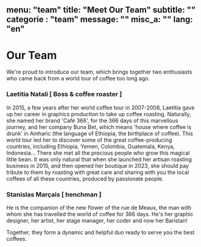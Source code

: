 		
menu: "team"
title: "Meet Our Team"
subtitle: ""
categorie : "team"
message: ""
misc_a: ""
lang: "en"
---
# Our Team

We're proud to introduce our team, which brings together two enthusiasts who came back from a world tour of coffee too long ago.  

### Laetitia Natali [ Boss & coffee roaster ]

In 2015, a few years after her world coffee tour in 2007-2008, Laetitia gave up her career in graphics production to take up coffee roasting. Naturally, she named her brand 'Café 366', for the 366 days of this marvellous journey, and her company Buna Bet, which means 'house where coffee is drunk' in Amharic (the language of Ethiopia, the birthplace of coffee).
This world tour led her to discover some of the great coffee-producing countries, including Ethiopia, Yemen, Colombia, Guatemala, Kenya, Indonesia... There she met all the precious people who grow this magical little bean. It was only natural that when she launched her artisan roasting business in 2015, and then opened her boutique in 2023, she should pay tribute to them by roasting with great care and sharing with you the local coffees of all these countries, produced by passionate people.

### Stanislas Marçais [ henchman ]

He is the companion of the new flower of the rue de Meaux, the man with whom she has travelled the world of coffee for 366 days. He's her graphic designer, her artist, her stage manager, her coder and now her Baristan!

Together, they form a dynamic and helpful duo ready to serve you the best coffees.
